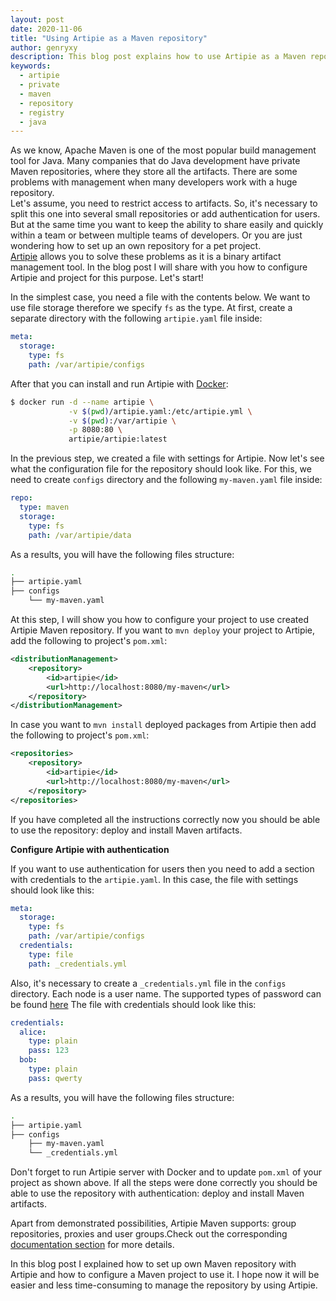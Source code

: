 ```yaml
---
layout: post
date: 2020-11-06
title: "Using Artipie as a Maven repository"
author: genryxy
description: This blog post explains how to use Artipie as a Maven repository.
keywords:
  - artipie
  - private
  - maven
  - repository
  - registry
  - java
---
```



As we know, Apache Maven is one of the most popular build management tool for Java. Many companies that do Java development have private Maven repositories, where they store all the artifacts. There are some problems with management when many developers work with a huge repository.    
Let's assume, you need to restrict access to artifacts. So, it's necessary to split this one into several small repositories or add authentication for users. But at the same time you want to keep the ability to share easily and quickly within a team or between multiple teams of developers. Or you are just wondering how to set up an own repository for a pet project.  
[Artipie](https://github.com/artipie/artipie) allows you to solve these problems as it is a binary artifact management tool. In the blog post I will share with you how to configure Artipie and project for this purpose. Let's start!

In the simplest case, you need a file with the contents below. We want to use file storage therefore we specify `fs` as the type. At first, create a separate directory with the following `artipie.yaml` file inside:

```yml
meta:
  storage:
    type: fs
    path: /var/artipie/configs
```

After that you can install and run Artipie with [Docker](https://docs.docker.com/get-started/):

```bash
$ docker run -d --name artipie \
             -v $(pwd)/artipie.yaml:/etc/artipie.yml \
             -v $(pwd):/var/artipie \
             -p 8080:80 \
             artipie/artipie:latest
```

In the previous step, we created a file with settings for Artipie. Now let's see what the configuration file for the repository should look like. For this, we need to create `configs` directory and the following `my-maven.yaml` file inside:

```yml
repo:
  type: maven
  storage:
    type: fs
    path: /var/artipie/data
```
As a results, you will have the following files structure:

```bash
.
├── artipie.yaml
├── configs
    └── my-maven.yaml
```

At this step, I will show you how to configure your project to use created Artipie Maven repository. If you want to `mvn deploy` your project to Artipie, add the following to project's `pom.xml`:

```xml
<distributionManagement>
    <repository>
        <id>artipie</id>
        <url>http://localhost:8080/my-maven</url>
    </repository>
</distributionManagement>
```

In case you want to `mvn install` deployed packages from Artipie then add the following to project's `pom.xml`:

```xml
<repositories>
    <repository>
        <id>artipie</id>
        <url>http://localhost:8080/my-maven</url>
    </repository>
</repositories>
```
If you have completed all the instructions correctly now you should be able to use the repository: deploy and install Maven artifacts.

**Configure Artipie with authentication**

If you want to use authentication for users then you need to add a section with credentials to the `artipie.yaml`. In this case, the file with settings should look like this:

```yml
meta:
  storage:
    type: fs
    path: /var/artipie/configs
  credentials:
    type: file
    path: _credentials.yml
```

Also, it's necessary to create a `_credentials.yml` file in the `configs` directory. Each node is a user name. The supported types of password can be found [here](https://github.com/artipie/artipie/blob/700eb89352126e6f1bd12a0d3ff668abf2b44048/README.md#multitenancy) The file with credentials should look like this:

```yml
credentials:
  alice:
    type: plain
    pass: 123
  bob:
    type: plain
    pass: qwerty
```

As a results, you will have the following files structure:

```bash
.
├── artipie.yaml
├── configs
    ├── my-maven.yaml
    └── _credentials.yml
```

Don't forget to run Artipie server with Docker and to update `pom.xml` of your project as shown above. If all the steps were done correctly you should be able to use the repository with authentication: deploy and install Maven artifacts.

Apart from demonstrated possibilities, Artipie Maven supports: group repositories, proxies and user groups.Check out the corresponding
[documentation section](https://github.com/artipie/artipie/tree/master/examples/maven)
for more details.

In this blog post I explained how to set up own Maven repository with Artipie and how to
configure a Maven project to use it. I hope now it will be easier and less time-consuming to manage the repository by using Artipie.